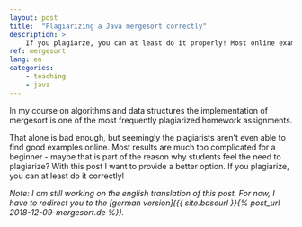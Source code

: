 ```yaml
---
layout: post
title:  "Plagiarizing a Java mergesort correctly"
description: >
    If you plagiarze, you can at least do it properly! Most online examples for the mergesort algorithm in Java are much too complicated to be really understandable for a beginner. With this post I want to provide a better option - hopefully for understanding the algorithm, but at least for plagiarizing it.
ref: mergesort
lang: en
categories:
    - teaching
    - java
---
```


In my course on algorithms and data structures the implementation of mergesort is one of the most frequently plagiarized homework assignments.

That alone is bad enough, but seemingly the plagiarists aren't even able to find good examples online. Most results are much too complicated for a beginner - maybe that is part of the reason why students feel the need to plagiarize? With this post I want to provide a better option. If you plagiarize, you can at least do it correctly!

*Note: I am still working on the english translation of this post. For now, I have to redirect you to the [german version]({{ site.baseurl }}{% post_url 2018-12-09-mergesort.de %}).*